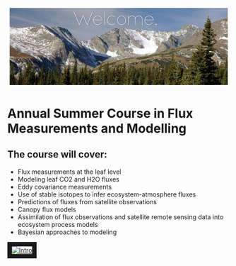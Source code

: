 ![](fluxcourse_home.jpg)
# Annual Summer Course in Flux Measurements and Modelling

## The course will cover: 
- Flux measurements at the leaf level
- Modeling leaf CO2 and H2O fluxes
- Eddy covariance measurements
- Use of stable isotopes to infer ecosystem-atmosphere fluxes
- Predictions of fluxes from satellite observations
- Canopy flux models
- Assimilation of flux observations and satellite remote sensing data into ecosystem process models 
- Bayesian approaches to modeling

<a href="http://www.youtube.com/watch?feature=player_embedded&v=l-DPsXtdhME
" target="_blank"><img src="http://img.youtube.com/vi/l-DPsXtdhME/0.jpg" 
alt="Intro" border="10" /></a>
